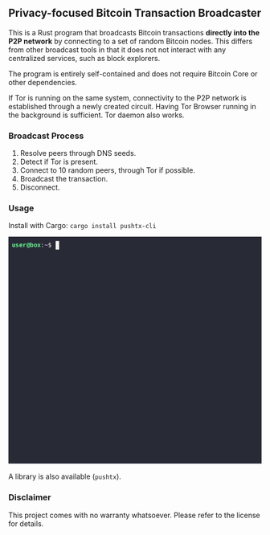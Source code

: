 ## Privacy-focused Bitcoin Transaction Broadcaster

This is a Rust program that broadcasts Bitcoin transactions **directly into the P2P network** by
connecting to a set of random Bitcoin nodes. This differs from other broadcast tools in that it
does not not interact with any centralized services, such as block explorers.

The program is entirely self-contained and does not require Bitcoin Core or other dependencies.

If Tor is running on the same system, connectivity to the P2P network is established through a
newly created circuit. Having Tor Browser running in the background is sufficient. Tor daemon
also works.

### Broadcast Process

1. Resolve peers through DNS seeds.
2. Detect if Tor is present.
3. Connect to 10 random peers, through Tor if possible.
4. Broadcast the transaction.
5. Disconnect.

### Usage

Install with Cargo: `cargo install pushtx-cli`

![Demo](demo.gif)

A library is also available (`pushtx`).

### Disclaimer

This project comes with no warranty whatsoever. Please refer to the license for details.
